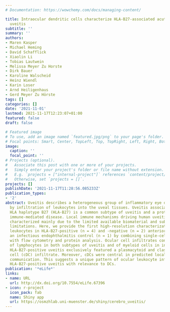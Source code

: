 ```yaml
---
# Documentation: https://wowchemy.com/docs/managing-content/

title: Intraocular dendritic cells characterize HLA-B27-associated acute anterior
  uveitis
subtitle: ''
summary: ''
authors:
- Maren Kasper
- Michael Heming
- David Schafflick
- Xiaolin Li
- Tobias Lautwein
- Melissa Meyer Zu Horste
- Dirk Bauer
- Karoline Walscheid
- Heinz Wiendl
- Karin Loser
- Arnd Heiligenhaus
- Gerd Meyer Zu Hörste
tags: []
categories: []
date: '2021-11-01'
lastmod: 2021-11-17T12:23:07+01:00
featured: false
draft: false

# Featured image
# To use, add an image named `featured.jpg/png` to your page's folder.
# Focal points: Smart, Center, TopLeft, Top, TopRight, Left, Right, BottomLeft, Bottom, BottomRight.
image:
  caption: ''
  focal_point: ''
# Projects (optional).
#   Associate this post with one or more of your projects.
#   Simply enter your project's folder or file name without extension.
#   E.g. `projects = ["internal-project"]` references `content/project/deep-learning/index.md`.
#   Otherwise, set `projects = []`.
projects: []
publishDate: '2021-11-17T11:28:56.085233Z'
publication_types:
- '2'
abstract: Uveitis describes a heterogeneous group of inflammatory eye diseases characterized
  by infiltration of leukocytes into the uveal tissues. Uveitis associated with the
  HLA haplotype B27 (HLA-B27) is a common subtype of uveitis and a prototypical ocular
  immune-mediated disease. Local immune mechanisms driving human uveitis are poorly
  characterized mainly due to the limited available biomaterial and subsequent technical
  limitations. Here, we provide the first high-resolution characterization of intraocular
  leukocytes in HLA-B27-positive (n = 4) and -negative (n = 2) anterior uveitis and
  an infectious endophthalmitis control (n = 1) by combining single-cell RNA-sequencing
  with flow cytometry and protein analysis. Ocular cell infiltrates consisted primarily
  of lymphocytes in both subtypes of uveitis and of myeloid cells in infectious endophthalmitis.
  HLA-B27-positive uveitis exclusively featured a plasmacytoid and classical dendritic
  cell (cDC) infiltrate. Moreover, cDCs were central in predicted local cell-cell
  communication. This suggests a unique pattern of ocular leukocyte infiltration in
  HLA-B27-positive uveitis with relevance to DCs.
publication: '*eLife*'
links:
- name: URL
  url: http://dx.doi.org/10.7554/eLife.67396
- icon: r-project
  icon_pack: fab
  name: Shiny app
  url: https://osmzhlab.uni-muenster.de/shiny/cerebro_uveitis/
---
```

